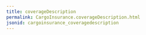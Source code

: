 ```yaml
---
title: coverageDescription
permalink: CargoInsurance.coverageDescription.html
jsonid: cargoinsurance_coveragedescription
---
```

